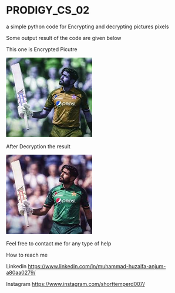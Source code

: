 # PRODIGY_CS_02
a simple python code for Encrypting and decrypting pictures pixels

Some output result of the code are given below

This one is Encrypted Picutre

<img src="babar_encrypted.png" alt="Encryption">

After Decryption the result

<img src="babar.jpeg" alt="Decryption">

Feel free to contact me for any type  of help

How to reach me

Linkedin  https://www.linkedin.com/in/muhammad-huzaifa-anjum-a80aa0279/

Instagram  https://www.instagram.com/shorttemperd007/
